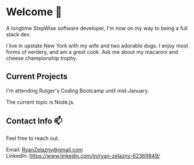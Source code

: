 # Welcome 👋

A longtime StepWise software developer, I'm now on my way to being a full stack dev.  

I live in upstate New York with my wife and two adorable dogs. I enjoy most forms of nerdery, and am a great cook. Ask me about my macaroni and cheese championship trophy.

## Current Projects
I'm attending Rutger's Coding Bootcamp until mid-January.  

The current topic is Node.js. 

## Contact Info 📫
Feel free to reach out.
 
 Email: RyanZelazny@gmail.com  
 LinkedIn: https://www.linkedin.com/in/ryan-zelazny-62369849/
